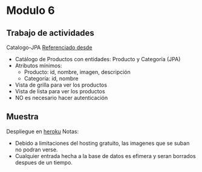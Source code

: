 # Modulo 6
## Trabajo de actividades
Catalogo-JPA [Referenciado desde](https://github.com/stgoneira/desarrollo-aplicaciones-spring/blob/main/pizarra-spring.md)

- Catálogo de Productos con entidades: Producto y Categoría (JPA) 
- Atributos mínimos:
	* Producto: id, nombre, imagen, descripción 
	* Categoría: id, nombre 
- Vista de grilla para ver los productos 
- Vista de lista para ver los productos 
- NO es necesario hacer autenticación 

## Muestra
Despliegue en [heroku](https://av-catalogo-jpa.herokuapp.com)
Notas:
* Debido a limitaciones del hosting gratuito, las imagenes que se suban no podran verse.
* Cualquier entrada hecha a la base de datos es efimera y seran borrados despues de un tiempo.